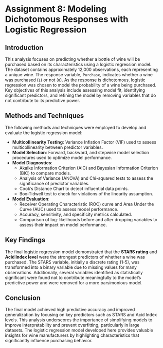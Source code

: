# Assignment 8: Modeling Dichotomous Responses with Logistic Regression

## Introduction
This analysis focuses on predicting whether a bottle of wine will be purchased based on its characteristics using a logistic regression model. The dataset contains approximately 12,000 observations, each representing a unique wine. The response variable, `Purchase`, indicates whether a wine was purchased (`1`) or not (`0`). As the response is dichotomous, logistic regression was chosen to model the probability of a wine being purchased. Key objectives of this analysis include assessing model fit, identifying significant predictors, and refining the model by removing variables that do not contribute to its predictive power.

## Methods and Techniques
The following methods and techniques were employed to develop and evaluate the logistic regression model:
- **Multicollinearity Testing**: Variance Inflation Factor (VIF) used to assess multicollinearity between predictor variables.
- **Model Selection**: Forward, backward, and stepwise model selection procedures used to optimize model performance.
- **Model Diagnostics**:
  - Akaike Information Criterion (AIC) and Bayesian Information Criterion (BIC) to compare models.
  - Analysis of Variance (ANOVA) and Chi-squared tests to assess the significance of predictor variables.
  - Cook’s Distance Chart to detect influential data points.
  - Box-Tidwell test to check for violations of the linearity assumption.
- **Model Evaluation**: 
  - Receiver Operating Characteristic (ROC) curve and Area Under the Curve (AUC) used to assess model performance.
  - Accuracy, sensitivity, and specificity metrics calculated.
  - Comparison of log-likelihoods before and after dropping variables to assess their impact on model performance.
  
## Key Findings
The final logistic regression model demonstrated that the **STARS rating** and **Acid Index level** were the strongest predictors of whether a wine was purchased. The STARS variable, initially a discrete rating (1-5), was transformed into a binary variable due to missing values for many observations. Additionally, several variables identified as statistically significant were found not to contribute meaningfully to the model’s predictive power and were removed for a more parsimonious model.

## Conclusion
The final model achieved high predictive accuracy and improved generalization by focusing on key predictors such as STARS and Acid Index levels. This analysis underscores the importance of simplifying models to improve interpretability and prevent overfitting, particularly in large datasets. The logistic regression model developed here provides valuable insights for wine manufacturers by highlighting characteristics that significantly influence purchasing behavior.

